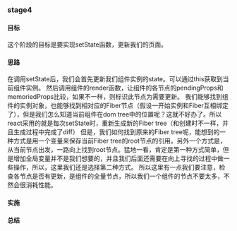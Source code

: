 ### stage4

#### 目标

这个阶段的目标是要实现setState函数，更新我们的页面。

#### 思路

在调用setState后，我们会首先更新我们组件实例的state。可以通过this获取到当前组件实例。
然后调用组件的render函数，让组件的各节点的pendingProps和memoriedProps比较，如果不一样，则标识此节点为需要更新。
我们能够找到组件的实例对象，也能够找到相对应的Fiber节点（假设一开始实例和Fiber互相绑定了），但是我们怎么知道当前组件在dom tree中的位置呢？这就不好办了。所以react采用的就是每次setState时，重新生成新的Fiber tree（和创建时不一样，并且生成过程中完成了diff）
但是，我们如何找到原来的Fiber tree呢，能想到的一种方式是用一个变量来保存当前Fiber tree的root节点的引用，另外一个方式是，从当前节点出发，一路向上找到root节点。猛地一看，肯定是第一种方式简单，但是增加全局变量并不是我们想要的，并且我们后面还需要在向上寻找的过程中做一些操作，所以，这里我们还是选择第二种方式。
所以这里有一点我们要注意，检查各节点是否有更新，是组件的全量节点，所以我们一个组件的节点不要太多，不然会很消耗性能。

#### 实施


#### 总结
